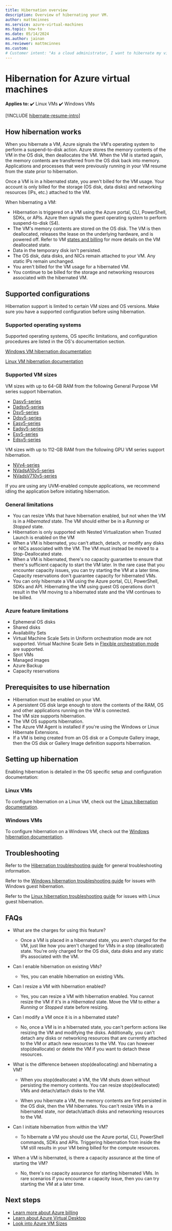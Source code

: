 ```yaml
---
title: Hibernation overview
description: Overview of hibernating your VM.
author: mattmcinnes
ms.service: azure-virtual-machines
ms.topic: how-to
ms.date: 05/14/2024
ms.author: jainan
ms.reviewer: mattmcinnes
ms.custom:
# Customer intent: "As a cloud administrator, I want to hibernate my virtual machine, so that I can save on compute costs while maintaining the state of my applications for quick resumption."
---
```


# Hibernation for Azure virtual machines

**Applies to:** :heavy_check_mark: Linux VMs :heavy_check_mark: Windows VMs

[!INCLUDE [hibernate-resume-intro](./includes/hibernate-resume-intro.md)]

## How hibernation works
When you hibernate a VM, Azure signals the VM's operating system to perform a suspend-to-disk action. Azure stores the memory contents of the VM in the OS disk, then deallocates the VM. When the VM is started again, the memory contents are transferred from the OS disk back into memory. Applications and processes that were previously running in your VM resume from the state prior to hibernation.

Once a VM is in a hibernated state, you aren't billed for the VM usage. Your account is only billed for the storage (OS disk, data disks) and networking resources (IPs, etc.) attached to the VM.

When hibernating a VM:
- Hibernation is triggered on a VM using the Azure portal, CLI, PowerShell, SDKs, or APIs. Azure then signals the guest operating system to perform suspend-to-disk (S4). 
- The VM's memory contents are stored on the OS disk. The VM is then deallocated, releases the lease on the underlying hardware, and is powered off. Refer to VM [states and billing](states-billing.md) for more details on the VM deallocated state.
- Data in the temporary disk isn't persisted.
- The OS disk, data disks, and NICs remain attached to your VM. Any static IPs remain unchanged.
- You aren't billed for the VM usage for a hibernated VM.
- You continue to be billed for the storage and networking resources associated with the hibernated VM.

## Supported configurations
Hibernation support is limited to certain VM sizes and OS versions. Make sure you have a supported configuration before using hibernation.

### Supported operating systems
Supported operating systems, OS specific limitations, and configuration procedures are listed in the OS's documentation section.

[Windows VM hibernation documentation](./windows/hibernate-resume-windows.md#supported-configurations)

[Linux VM hibernation documentation](./linux/hibernate-resume-linux.md#supported-configurations)

### Supported VM sizes 

VM sizes with up to 64-GB RAM from the following General Purpose VM series support hibernation.
- [Dasv5-series](dasv5-dadsv5-series.md) 
- [Dadsv5-series](dasv5-dadsv5-series.md) 
- [Dsv5-series](../virtual-machines/sizes/general-purpose/dsv5-series.md)
- [Ddsv5-series](ddv5-ddsv5-series.md)
- [Easv5-series](easv5-eadsv5-series.md)
- [Eadsv5-series](easv5-eadsv5-series.md)
- [Esv5-series](ev5-esv5-series.md)
- [Edsv5-series](edv5-edsv5-series.md)

VM sizes with up to 112-GB RAM from the following GPU VM series support hibernation.
- [NVv4-series](../virtual-machines/nvv4-series.md)
- [NVadsA10v5-series](../virtual-machines/nva10v5-series.md)
- [NVadsV710v5-series](../virtual-machines/sizes/gpu-accelerated/nvadsv710-v5-series.md)

If you are using any UVM-enabled compute applications, we recommend idling the application before initiating hibernation. 

### General limitations
- You can resize VMs that have hibernation enabled, but not when the VM is in a *Hibernated* state. The VM should either be in a *Running* or *Stopped* state.
- Hibernation is only supported with Nested Virtualization when Trusted Launch is enabled on the VM
- When a VM is hibernated, you can't attach, detach, or modify any disks or NICs associated with the VM. The VM must instead be moved to a Stop-Deallocated state.
-	When a VM is hibernated, there's no capacity guarantee to ensure that there's sufficient capacity to start the VM later. In the rare case that you encounter capacity issues, you can try starting the VM at a later time. Capacity reservations don't guarantee capacity for hibernated VMs.
-	You can only hibernate a VM using the Azure portal, CLI, PowerShell, SDKs and API. Hibernating the VM using guest OS operations don't result in the VM moving to a hibernated state and the VM continues to be billed.

### Azure feature limitations
-	Ephemeral OS disks
-	Shared disks
-	Availability Sets
-	Virtual Machine Scale Sets in Uniform orchestration mode are not supported. Virtual Machine Scale Sets in [Flexible orchestration mode](../virtual-machine-scale-sets/virtual-machine-scale-sets-orchestration-modes.md) are supported.
-	Spot VMs
-	Managed images
-	Azure Backup
-	Capacity reservations

## Prerequisites to use hibernation
- Hibernation must be enabled on your VM.
- A persistent OS disk large enough to store the contents of the RAM, OS and other applications running on the VM is connected.
- The VM size supports hibernation.
-	The VM OS supports hibernation.
- The Azure VM Agent is installed if you're using the Windows or Linux Hibernate Extensions.
- If a VM is being created from an OS disk or a Compute Gallery image, then the OS disk or Gallery Image definition supports hibernation. 

## Setting up hibernation

Enabling hibernation is detailed in the OS specific setup and configuration documentation:

### Linux VMs
To configure hibernation on a Linux VM, check out the [Linux hibernation documentation](./linux/hibernate-resume-linux.md).

### Windows VMs
To configure hibernation on a Windows VM, check out the [Windows hibernation documentation](./windows/hibernate-resume-windows.md).

## Troubleshooting
Refer to the [Hibernation troubleshooting guide](./hibernate-resume-troubleshooting.md) for general troubleshooting information.

Refer to the [Windows hibernation troubleshooting guide](./windows/hibernate-resume-troubleshooting-windows.md) for issues with Windows guest hibernation.

Refer to the [Linux hibernation troubleshooting guide](./linux/hibernate-resume-troubleshooting-linux.md) for issues with Linux guest hibernation.

## FAQs
- What are the charges for using this feature?
    - Once a VM is placed in a hibernated state, you aren't charged for the VM, just like how you aren't charged for VMs in a stop (deallocated) state. You're only charged for the OS disk, data disks and any static IPs associated with the VM.

- Can I enable hibernation on existing VMs?
    - Yes, you can enable hibernation on existing VMs.

- Can I resize a VM with hibernation enabled?
    - Yes, you can resize a VM with hibernation enabled. You cannot resize the VM if it's in a *Hibernated* state. Move the VM to either a *Running* or *Stopped* state before resizing.

- Can I modify a VM once it is in a hibernated state?
    - No, once a VM is in a hibernated state, you can't perform actions like resizing the VM and modifying the disks. Additionally, you can't detach any disks or networking resources that are currently attached to the VM or attach new resources to the VM. You can however stop(deallocate) or delete the VM if you want to detach these resources. 

- What is the difference between stop(deallocating) and hibernating a VM?
    - When you stop(deallocate) a VM, the VM shuts down without persisting the memory contents. You can resize stop(deallocated) VMs and detach/attach disks to the VM.

    - When you hibernate a VM, the memory contents are first persisted in the OS disk, then the VM hibernates. You can't resize VMs in a hibernated state, nor detach/attach disks and networking resources to the VM.


- Can I initiate hibernation from within the VM?
    - To hibernate a VM you should use the Azure portal, CLI, PowerShell commands, SDKs and APIs. Triggering hibernation from inside the VM still results in your VM being billed for the compute resources. 

- When a VM is hibernated, is there a capacity assurance at the time of starting the VM?
    - No, there's no capacity assurance for starting hibernated VMs. In rare scenarios if you encounter a capacity issue, then you can try starting the VM at a later time. 

## Next steps
- [Learn more about Azure billing](/azure/cost-management-billing/)
- [Learn about Azure Virtual Desktop](/azure/virtual-desktop/overview)
- [Look into Azure VM Sizes](sizes.md)
